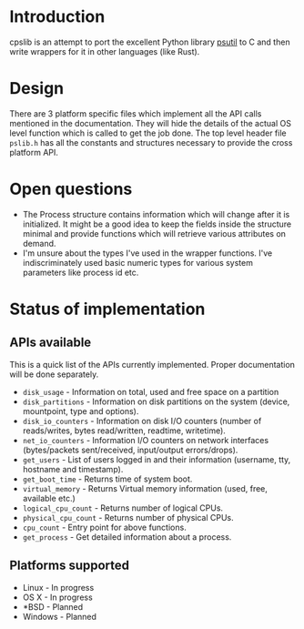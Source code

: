 # Introduction
cpslib is an attempt to port the excellent Python library [psutil](https://github.com/giampaolo/psutil) to C and then write wrappers for it in other languages (like Rust).

# Design
There are 3 platform specific files which implement all the API calls mentioned in the documentation. They will hide the details of the actual OS level function which is called to get the job done.
The top level header file `pslib.h` has all the constants and structures necessary to provide the cross platform API.

# Open questions
 * The Process structure contains information which will change after it is initialized. It might be a good idea to keep the fields inside the structure minimal and provide functions which will retrieve various attributes on demand.
 * I'm unsure about the types I've used in the wrapper functions. I've indiscriminately used basic numeric types for various system parameters like process id etc. 


# Status of implementation
## APIs available
This is a quick list of the APIs currently implemented. Proper
documentation will be done separately.

  * `disk_usage` - Information on total, used and free space on a partition
  * `disk_partitions` - Information on disk partitions on the system (device, mountpoint, type and options).
  * `disk_io_counters` - Information on disk I/O counters (number of reads/writes, bytes read/written, readtime, writetime).
  * `net_io_counters` - Information I/O counters on network interfaces (bytes/packets sent/received, input/output errors/drops).
  * `get_users` - List of users logged in and their information (username, tty, hostname and timestamp).
  * `get_boot_time` - Returns time of system boot.
  * `virtual_memory` - Returns Virtual memory information (used, free, available etc.)
  * `logical_cpu_count` - Returns number of logical CPUs.
  * `physical_cpu_count` - Returns number of physical CPUs.
  * `cpu_count` - Entry point for above functions.
  * `get_process` - Get detailed information about a process.

## Platforms supported
 * Linux - In progress
 * OS X - In progress
 * *BSD - Planned
 * Windows - Planned
